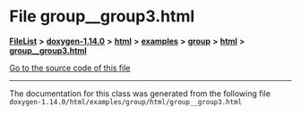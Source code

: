 

# File group\_\_group3.html



[**FileList**](files.md) **>** [**doxygen-1.14.0**](dir_9d5bad020669189c90cda983471be5d0.md) **>** [**html**](dir_05d1fd8a7cdd04f638f8b23196de02e2.md) **>** [**examples**](dir_aa52e73a32d193037813a53dcfe817b6.md) **>** [**group**](dir_cc033eba885248d60cb68aca9a04323a.md) **>** [**html**](dir_92d5238c25e904e325679992b757650f.md) **>** [**group\_\_group3.html**](group____group3_8html.md)

[Go to the source code of this file](group____group3_8html_source.md)





































































------------------------------
The documentation for this class was generated from the following file `doxygen-1.14.0/html/examples/group/html/group__group3.html`


